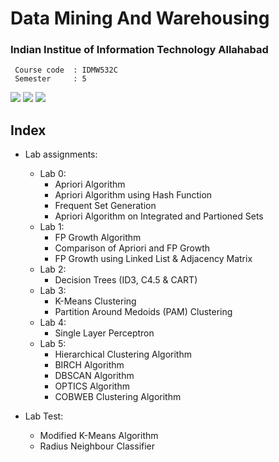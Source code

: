 # Data Mining And Warehousing
### Indian Institue of Information Technology Allahabad

```
 Course code  :	IDMW532C
 Semester     :	5
```

![](https://img.shields.io/badge/language-C-brightgreen.svg)
![](https://img.shields.io/badge/language-C%2B%2B-ff69b4)
![](https://img.shields.io/badge/language-python-blueviolet)

 
## Index

* Lab assignments:
  + Lab 0:
    + Apriori Algorithm
    + Apriori Algorithm using Hash Function
    + Frequent Set Generation
    + Apriori Algorithm on Integrated and Partioned Sets
  + Lab 1:
    + FP Growth Algorithm
    + Comparison of Apriori and FP Growth
    + FP Growth using Linked List & Adjacency Matrix
  + Lab 2:
    + Decision Trees (ID3, C4.5 & CART) 
  + Lab 3:
    + K-Means Clustering
    + Partition Around Medoids (PAM) Clustering
  + Lab 4:
    + Single Layer Perceptron
  + Lab 5:
    + Hierarchical Clustering Algorithm
    + BIRCH Algorithm
    + DBSCAN Algorithm
    + OPTICS Algorithm
    + COBWEB Clustering Algorithm

* Lab Test:
  + Modified K-Means Algorithm
  + Radius Neighbour Classifier
